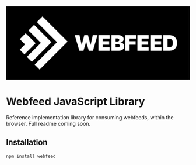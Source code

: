 <p align="center">
	<img src="readme-poster.png" alt="Webfeeds Poster Image">
</p>

# Webfeed JavaScript Library

Reference implementation library for consuming webfeeds, within the browser.
Full readme coming soon.

## Installation

```
npm install webfeed
```
